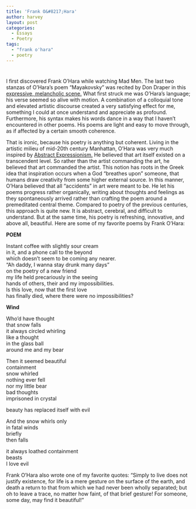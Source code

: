 ```yaml
---
title: 'Frank O&#8217;Hara'
author: harvey
layout: post
categories:
  - Essays
  - Poetry
tags:
  - "frank o'hara"
  - poetry
---
```

# 

I first discovered Frank O’Hara while watching Mad Men. The last two stanzas of O’Hara’s poem “Mayakovsky” was recited by Don Draper in this [expressive, melancholic scene.][1] What first struck me was O’Hara’s language; his verse seemed so alive with motion. A combination of a colloquial tone and elevated artistic discourse created a very satisfying effect for me, something I could at once understand and appreciate as profound. Furthermore, his syntax makes his words dance in a way that I haven’t encountered in other poems. His poems are light and easy to move through, as if affected by a certain smooth coherence.

 [1]: http://www.youtube.com/watch?v=9XKN0iZG_4s

That is ironic, because his poetry is anything but coherent. Living in the artistic milieu of mid-20th century Manhattan, O’Hara was very much inspired by [Abstract Expressionism.][2] He believed that art itself existed on a transcendent level. So rather than the artist commanding the art, he believed that art commanded the artist. This notion has roots in the Greek idea that inspiration occurs when a God “breathes upon” someone, that humans draw creativity from some higher external source. In this manner, O’Hara believed that all “accidents” in art were meant to be. He let his poems progress rather organically, writing about thoughts and feelings as they spontaneously arrived rather than crafting the poem around a premeditated central theme. Compared to poetry of the previous centuries, this approach is quite new. It is abstract, cerebral, and difficult to understand. But at the same time, his poetry is refreshing, innovative, and above all, beautiful. Here are some of my favorite poems by Frank O’Hara:

 [2]: http://en.wikipedia.org/wiki/Abstract_expressionism

**POEM**

Instant coffee with slightly sour cream  
in it, and a phone call to the beyond  
which doesn’t seem to be coming any nearer.  
“Ah daddy, I wanna stay drunk many days”  
on the poetry of a new friend  
my life held precariously in the seeing  
hands of others, their and my impossibilities.  
Is this love, now that the first love  
has finally died, where there were no impossibilities?

**Wind**

Who’d have thought  
that snow falls  
it always circled whirling  
like a thought  
in the glass ball  
around me and my bear

Then it seemed beautiful  
containment  
snow whirled  
nothing ever fell  
nor my little bear  
bad thoughts  
imprisoned in crystal

beauty has replaced itself with evil

And the snow whirls only  
in fatal winds  
briefly  
then falls

it always loathed containment  
beasts  
I love evil

Frank O’Hara also wrote one of my favorite quotes: “Simply to live does not justify existence, for life is a mere gesture on the surface of the earth, and death a return to that from which we had never been wholly separated; but oh to leave a trace, no matter how faint, of that brief gesture! For someone, some day, may find it beautiful!”
